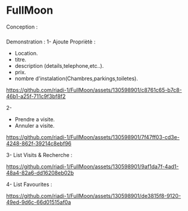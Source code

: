 # FullMoon

Conception :

###

Demonstration :
1- Ajoute Propriètè :
  + Location.
  + titre.
  + description (details,telephone,etc..).
  + prix.
  + nombre d'instalation(Chambres,parkings,toiletes).
    
https://github.com/riadi-1/FullMoon/assets/130598901/c8761c65-b7c8-46b1-a25f-711c9f3bf8f2

2- 
  + Prendre a visite.
  + Annuler a visite.
  
https://github.com/riadi-1/FullMoon/assets/130598901/7f47ff03-cd3e-4248-862f-39214c8ebf96

3- List Visits & Recherche :

https://github.com/riadi-1/FullMoon/assets/130598901/9af1da7f-4ad1-48a4-82a6-dd16208eb02b

4- List Favourites :

https://github.com/riadi-1/FullMoon/assets/130598901/de3815f8-9120-49ed-9d6c-66d01515af0a









